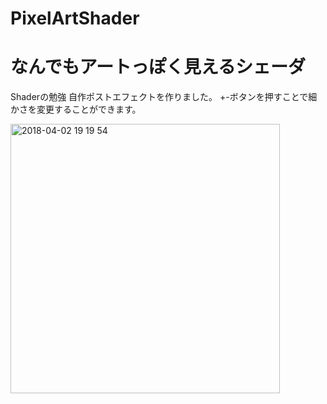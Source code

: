 # PixelArtShader
# なんでもアートっぽく見えるシェーダ

Shaderの勉強
自作ポストエフェクトを作りました。
+-ボタンを押すことで細かさを変更することができます。

<img width="431" alt="2018-04-02 19 19 54" src="https://user-images.githubusercontent.com/21967550/38193073-14766db4-36ab-11e8-86aa-b4deddc05a93.png">
